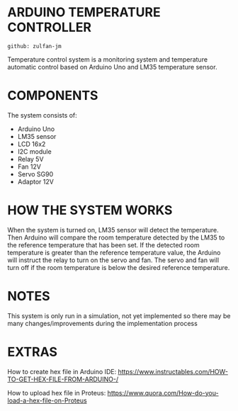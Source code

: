# ARDUINO TEMPERATURE CONTROLLER
    github: zulfan-jm
Temperature control system is a monitoring system and temperature automatic control based on Arduino Uno and LM35 temperature sensor. 

# COMPONENTS
The system consists of:
   - Arduino Uno
   - LM35 sensor
   - LCD 16x2
   - I2C module
   - Relay 5V
   - Fan 12V
   - Servo SG90
   - Adaptor 12V

# HOW THE SYSTEM WORKS
When the system is turned on, LM35 sensor will detect the temperature. Then Arduino will compare the room temperature detected by the LM35 to the reference temperature that has been set. If the detected room temperature is greater than the reference temperature value, the Arduino will instruct the relay to turn on the servo and fan. The servo and fan will turn off if the room temperature is below the desired reference temperature.

# NOTES
This system is only run in a simulation, not yet implemented so there may be many changes/improvements during the implementation process

# EXTRAS
How to create hex file in Arduino IDE:
https://www.instructables.com/HOW-TO-GET-HEX-FILE-FROM-ARDUINO-/

How to upload hex file in Proteus:
https://www.quora.com/How-do-you-load-a-hex-file-on-Proteus
